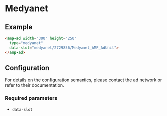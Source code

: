 <!---
Copyright 2015 The AMP HTML Authors. All Rights Reserved.

Licensed under the Apache License, Version 2.0 (the "License");
you may not use this file except in compliance with the License.
You may obtain a copy of the License at

      http://www.apache.org/licenses/LICENSE-2.0

Unless required by applicable law or agreed to in writing, software
distributed under the License is distributed on an "AS-IS" BASIS,
WITHOUT WARRANTIES OR CONDITIONS OF ANY KIND, either express or implied.
See the License for the specific language governing permissions and
limitations under the License.
-->

# Medyanet

## Example

```html
<amp-ad width="300" height="250"
  type="medyanet"
  data-slot="medyanet/2729856/Medyanet_AMP_AdUnit">
</amp-ad>
```

## Configuration

For details on the configuration semantics, please contact the ad network or refer to their documentation. 

### Required parameters

- `data-slot`

